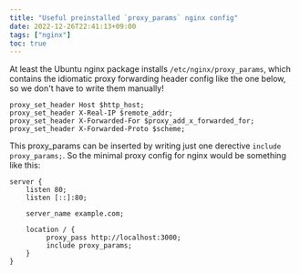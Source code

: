 ```yaml
---
title: "Useful preinstalled `proxy_params` nginx config"
date: 2022-12-26T22:41:13+09:00
tags: ["nginx"]
toc: true
---
```


<!--more-->

At least the Ubuntu nginx package installs `/etc/nginx/proxy_params`, which contains the idiomatic proxy forwarding header config like the one below, so we don't have to write them manually!

```nginx
proxy_set_header Host $http_host;
proxy_set_header X-Real-IP $remote_addr;
proxy_set_header X-Forwarded-For $proxy_add_x_forwarded_for;
proxy_set_header X-Forwarded-Proto $scheme;
```

This proxy_params can be inserted by writing just one derective `include proxy_params;`. So the minimal proxy config for nginx would be something like this:

```nginx
server {
	listen 80;
	listen [::]:80;

	server_name example.com;

	location / {
		 proxy_pass http://localhost:3000;
		 include proxy_params;
	}
}
```
